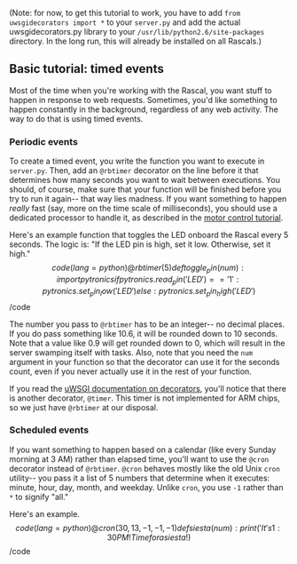 (Note: for now, to get this tutorial to work, you have to add <code>from uwsgidecorators import *</code> to your <code>server.py</code> and add the actual uwsgidecorators.py library to your <code>/usr/lib/python2.6/site-packages</code> directory. In the long run, this will already be installed on all Rascals.)

## Basic tutorial: timed events ##

Most of the time when you're working with the Rascal, you want stuff to happen in response to web requests. Sometimes, you'd like something to happen constantly in the background, regardless of any web activity. The way to do that is using timed events.

### Periodic events ###

To create a timed event, you write the function you want to execute in <code>server.py</code>. Then, add an <code>@rbtimer</code> decorator on the line before it that determines how many seconds you want to wait between executions. You should, of course, make sure that your function will be finished before you try to run it again-- that way lies madness. If you want something to happen *really* fast (say, more on the time scale of milliseconds), you should use a dedicated processor to handle it, as described in the [motor control tutorial][2].

Here's an example function that toggles the LED onboard the Rascal every 5 seconds. The logic is: "If the LED pin is high, set it low. Otherwise, set it high." 
$$code(lang=python)
@rbtimer(5)
def toggle_pin(num):
    import pytronics
    if pytronics.read_pin('LED') == '1':
        pytronics.set_pin_low('LED')
    else:
        pytronics.set_pin_high('LED')
$$/code

The number you pass to <code>@rbtimer</code> has to be an integer-- no decimal places. If you do pass something like 10.6, it will be rounded down to 10 seconds. Note that a value like 0.9 will get rounded down to 0, which will result in the server swamping itself with tasks. Also, note that you need the <code>num</code> argument in your function so that the decorator can use it for the seconds count, even if you never actually use it in the rest of your function.

If you read the [uWSGI documentation on decorators][1], you'll notice that there is another decorator, <code>@timer</code>. This timer is not implemented for ARM chips, so we just have <code>@rbtimer</code> at our disposal.

### Scheduled events ###

If you want something to happen based on a calendar (like every Sunday morning at 3 AM) rather than elapsed time, you'll want to use the <code>@cron</code> decorator instead of <code>@rbtimer</code>. <code>@cron</code> behaves mostly like the old Unix <code>cron</code> utility-- you pass it a list of 5 numbers that determine when it executes: minute, hour, day, month, and weekday. Unlike <code>cron</code>, you use <code>-1</code> rather than <code>*</code> to signify "all."

Here's an example.
$$code(lang=python)
@cron(30, 13, -1, -1, -1)
def siesta(num):
    print('It's 1:30 PM! Time for a siesta!)
$$/code


[1]: http://projects.unbit.it/uwsgi/wiki/Decorators
[2]: /docs/basic-tutorial-controlling-motors.html
